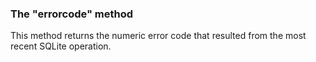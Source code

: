 ### The "errorcode" method


This method returns the numeric error code that resulted from the most
recent SQLite operation.



